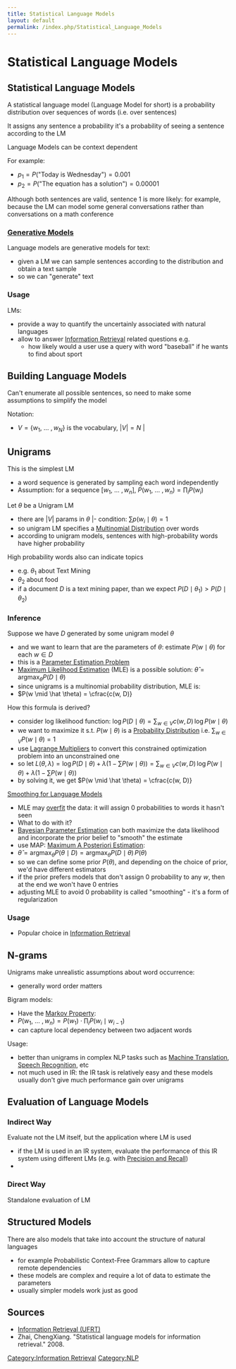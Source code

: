 ```yaml
---
title: Statistical Language Models
layout: default
permalink: /index.php/Statistical_Language_Models
---
```


# Statistical Language Models

## Statistical Language Models
A statistical language model (Language Model for short) is a probability distribution over sequences of words (i.e. over sentences)

It assigns any sentence a probability
it's a probability of seeing a sentence according to the LM 

Language Models can be context dependent


For example: 
- $p_1 = P(\text{"Today is Wednesday"}) = 0.001$
- $p_2 = P(\text{"The equation has a solution"}) = 0.00001$

Although both sentences are valid, sentence 1 is more likely: for example, because the LM can model some general conversations rather than conversations on a math conference


### [Generative Models](Generative_Models)
Language models are generative models for text: 
- given a LM we can sample sentences according to the distribution and obtain a text sample
- so we can "generate" text 


### Usage
LMs: 
- provide a way to quantify the uncertainly associated with natural languages
- allow to answer [Information Retrieval](Information_Retrieval) related questions e.g.
  - how likely would a user use a query with word "baseball" if he wants to find about sport



## Building Language Models
Can't enumerate all possible sentences, so need to make some assumptions to simplify the model

Notation:
- $V = \{w_1, \ ... \ , w_N\}$ is the vocabulary, $| V| = N$ |


## Unigrams
This is the simplest LM 
- a word sequence is generated by sampling each word independently 
- Assumption: for a sequence $[w_1, \ ... \ , w_n]$, $P(w_1, \ ... \ , w_n) = \prod_{i} P(w_i)$


Let $\theta$ be a Unigram LM 
- there are $| V|$ params in $\theta$  |- condition: $\sum p(w_i \mid \theta) = 1$
- so unigram LM specifies a [Multinomial Distribution](Multinomial_Distribution) over words
- according to unigram models, sentences with high-probability words have higher probability

High probability words also can indicate topics
- e.g. $\theta_1$ about Text Mining
- $\theta_2$ about food
- if a document $D$ is a text mining paper, than we expect $P(D \mid \theta_1) > P(D \mid \theta_2)$


### Inference
Suppose we have $D$ generated by some unigram model $\theta$
- and we want to learn that are the parameters of $\theta$: estimate $P(w \mid \theta)$ for each $w \in D$
- this is a [Parameter Estimation Problem](Parameter_Estimation_Problem)
- [Maximum Likelihood Estimation](Maximum_Likelihood_Estimation) (MLE) is a possible solution: $\hat \theta = \operatorname{arg max}_{\theta} P(D \mid \theta)$
- since unigrams is a multinomial probability distribution, MLE is:
- $P(w \mid \hat \theta) = \cfrac{c(w, D)}


How this formula is derived?
- consider log likelihood function: $\log P(D \mid \theta) = \sum_{w \in V} c(w, D) \, \log P(w \mid \theta)$ 
- we want to maximize it s.t. $P(w \mid \theta)$ is a [Probability Distribution](Probability_Distribution) i.e. $\sum_{w \in V} P(w \mid \theta) = 1$
- use [Lagrange Multipliers](Lagrange_Multipliers) to convert this constrained optimization problem into an unconstrained one
- so let $L(\theta, \lambda) = \log P(D \mid \theta) + \lambda \left(1 - \sum P(w \mid \theta) \right) = \sum_{w \in V} c(w, D) \, \log P(w \mid \theta) + \lambda \left(1 - \sum P(w \mid \theta) \right)$ 
- by solving it, we get $P(w \mid \hat \theta) = \cfrac{c(w, D)}

[Smoothing for Language Models](Smoothing_for_Language_Models)
- MLE may [overfit](Overfitting) the data: it will assign 0 probabilities to words it hasn't seen 
- What to do with it? 
- [Bayesian Parameter Estimation](Bayesian_Parameter_Estimation) can both maximize the data likelihood and incorporate the prior belief to "smooth" the estimate
- use MAP: [Maximum A Posteriori Estimation](Maximum_A_Posteriori_Estimation):
- $\hat \theta = \operatorname{arg max}_{\theta} P(\theta \mid D) = \operatorname{arg max}_{\theta} P(D \mid \theta) \, P(\theta)$
- so we can define some prior $P(\theta)$, and depending on the choice of prior, we'd have different estimators
- if the prior prefers models that don't assign 0 probability to any $w$, then at the end we won't have 0 entries 
- adjusting MLE to avoid 0 probability is called "smoothing" - it's a form of regularization


### Usage
- Popular choice in [Information Retrieval](Information_Retrieval)


## N-grams
Unigrams make unrealistic assumptions about word occurrence: 
- generally word order matters 

Bigram models: 
- Have the [Markov Property](Markov_Property):
- $P(w_1, \ ... \ , w_n) = P(w_1) \cdot \prod_i P(w_i \mid w_{i-1})$
- can capture local dependency between two adjacent words 



Usage: 
- better than unigrams in complex NLP tasks such as [Machine Translation](Machine_Translation), [Speech Recognition](Speech_Recognition), etc
- not much used in IR: the IR task is relatively easy and these models usually don't give much performance gain over unigrams


## Evaluation of Language Models
### Indirect Way
Evaluate not the LM itself, but the application where LM is used 
- if the LM is used in an IR system, evaluate the performance of this IR system using different LMs (e.g. with [Precision and Recall](Precision_and_Recall))
- 

### Direct Way
Standalone evaluation of LM 


## Structured Models
There are also models that take into account the structure of natural languages 
- for example Probabilistic Context-Free Grammars allow to capture remote dependencies
- these models are complex and require a lot of data to estimate the parameters
- usually simpler models work just as good


## Sources
- [Information Retrieval (UFRT)](Information_Retrieval_(UFRT))
- Zhai, ChengXiang. "Statistical language models for information retrieval." 2008.

[Category:Information Retrieval](Category_Information_Retrieval)
[Category:NLP](Category_NLP)